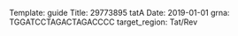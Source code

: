 Template: guide
Title: 29773895 tatA
Date: 2019-01-01
grna: TGGATCCTAGACTAGACCCC
target_region: Tat/Rev
